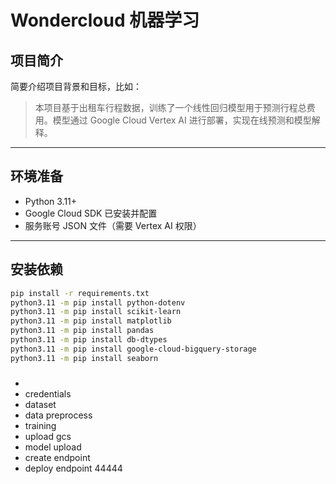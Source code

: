 # Wondercloud 机器学习

## 项目简介

简要介绍项目背景和目标，比如：

> 本项目基于出租车行程数据，训练了一个线性回归模型用于预测行程总费用。模型通过 Google Cloud Vertex AI 进行部署，实现在线预测和模型解释。

---

## 环境准备

- Python 3.11+
- Google Cloud SDK 已安装并配置
- 服务账号 JSON 文件（需要 Vertex AI 权限）

---

## 安装依赖

```bash
pip install -r requirements.txt
python3.11 -m pip install python-dotenv
python3.11 -m pip install scikit-learn
python3.11 -m pip install matplotlib
python3.11 -m pip install pandas
python3.11 -m pip install db-dtypes
python3.11 -m pip install google-cloud-bigquery-storage
python3.11 -m pip install seaborn
```

###
- 
- credentials
- dataset
- data preprocess
- training
- upload gcs
- model upload
- create endpoint
- deploy endpoint
44444